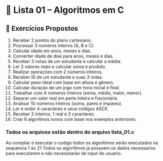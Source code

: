 # 📘 Lista 01 – Algoritmos em C
## 🧮 Exercícios Propostos

1. Receber 2 pontos do plano cartesiano.  
2. Processar 3 números inteiros (A, B e C).  
3. Calcular idade em anos, meses e dias.  
4. Converter idade de dias para anos, meses e dias.  
5. Receber 3 notas de um estudante e calcular a média.  
6. Ler 3 valores reais e calcular soma e produto.  
7. Realizar operações com 2 números inteiros.  
8. Receber ID de um estudante e suas 3 notas.  
9. Calcular peso ideal com base em altura e gênero.  
10. Calcular duração de um jogo com hora inicial e final.  
11. Trabalhar com 4 números inteiros (soma, média, maior, menor).  
12. Separar um valor real em parte inteira e fracionária.  
13. Analisar 10 números inteiros (soma, pares e ímpares).  
14. Ler e exibir 4 caracteres e seus códigos ASCII.  
15. Receber 2 inteiros, 1 real e 3 caracteres.  
16. Criar 6 algoritmos novos com base nos exemplos anteriores.

### Todos os arquivos estão dentro do arquivo lista_01.c
Ao compilar e executar o codigo todos os algoritimos serão executados na sequencia 1 ao 21
Todos os algoritimos ja possuem os dados necessarios para executarem e não necessitarão de
input do usuario.
